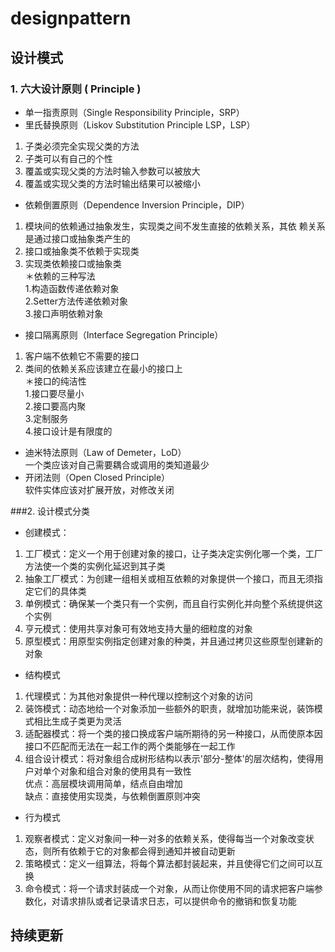 # designpattern## 设计模式### 1. 六大设计原则 ( Principle )* 单一指责原则（Single Responsibility Principle，SRP）* 里氏替换原则（Liskov Substitution Principle LSP，LSP）   1. 子类必须完全实现父类的方法   2. 子类可以有自己的个性   3. 覆盖或实现父类的方法时输入参数可以被放大   4. 覆盖或实现父类的方法时输出结果可以被缩小 * 依赖倒置原则（Dependence Inversion Principle，DIP）   1. 模块间的依赖通过抽象发生，实现类之间不发生直接的依赖关系，其依赖关系是通过接口或抽象类产生的   2. 接口或抽象类不依赖于实现类   3. 实现类依赖接口或抽象类   ＊依赖的三种写法    1.构造函数传递依赖对象    2.Setter方法传递依赖对象    3.接口声明依赖对象  * 接口隔离原则（Interface Segregation Principle）   1. 客户端不依赖它不需要的接口   2. 类间的依赖关系应该建立在最小的接口上   ＊接口的纯洁性     1.接口要尽量小     2.接口要高内聚     3.定制服务     4.接口设计是有限度的  * 迪米特法原则（Law of Demeter，LoD）     一个类应该对自己需要耦合或调用的类知道最少  * 开闭法则（Open Closed Principle）     软件实体应该对扩展开放，对修改关闭###2. 设计模式分类* 创建模式：   1. 工厂模式：定义一个用于创建对象的接口，让子类决定实例化哪一个类，工厂方法使一个类的实例化延迟到其子类   2. 抽象工厂模式：为创建一组相关或相互依赖的对象提供一个接口，而且无须指定它们的具体类   3. 单例模式：确保某一个类只有一个实例，而且自行实例化并向整个系统提供这个实例 4. 亨元模式：使用共享对象可有效地支持大量的细粒度的对象 5. 原型模式：用原型实例指定创建对象的种类，并且通过拷贝这些原型创建新的对象  * 结构模式   1. 代理模式：为其他对象提供一种代理以控制这个对象的访问   2. 装饰模式：动态地给一个对象添加一些额外的职责，就增加功能来说，装饰模式相比生成子类更为灵活   3. 适配器模式：将一个类的接口换成客户端所期待的另一种接口，从而使原本因接口不匹配而无法在一起工作的两个类能够在一起工作   4. 组合设计模式：将对象组合成树形结构以表示'部分-整体'的层次结构，使得用户对单个对象和组合对象的使用具有一致性  优点：高层模块调用简单，结点自由增加  缺点：直接使用实现类，与依赖倒置原则冲突* 行为模式   1. 观察者模式：定义对象间一种一对多的依赖关系，使得每当一个对象改变状态，则所有依赖于它的对象都会得到通知并被自动更新   2. 策略模式：定义一组算法，将每个算法都封装起来，并且使得它们之间可以互换 3. 命令模式：将一个请求封装成一个对象，从而让你使用不同的请求把客户端参数化，对请求排队或者记录请求日志，可以提供命令的撤销和恢复功能 ## 持续更新